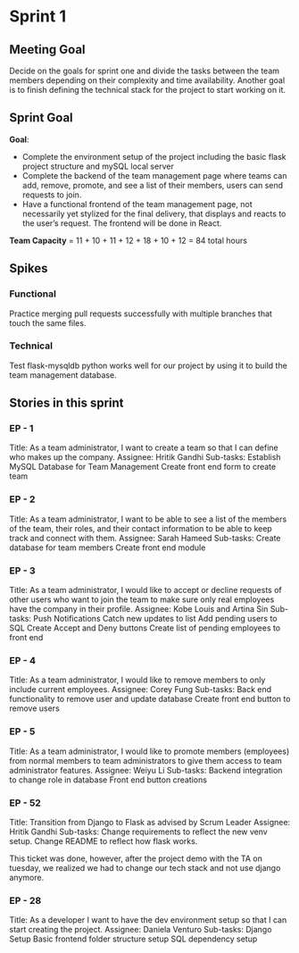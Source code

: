 # Sprint 1
## Meeting Goal
Decide on the goals for sprint one and divide the tasks between the team members depending on their complexity and time availability. Another goal is to finish defining the technical stack for the project to start working on it.

## Sprint Goal
**Goal**:
- Complete the environment setup of the project including the basic flask project structure and mySQL local server
- Complete the backend of the team management page where teams can add, remove, promote, and see a list of their members, users can send requests to join.
- Have a functional frontend of the team management page, not necessarily yet stylized for the final delivery, that displays and reacts to the user’s request. The frontend will be done in React.

**Team Capacity** = 11 + 10 + 11 + 12 + 18 + 10 + 12 = 84 total hours

## Spikes
### Functional
Practice merging pull requests successfully with multiple branches that touch the same files.
### Technical
Test flask-mysqldb python works well for our project by using it to build the team management database.

## Stories in this sprint
### EP - 1
Title: As a team administrator, I want to create a team so that I can define who makes up the company.
Assignee: Hritik Gandhi
Sub-tasks:
Establish MySQL Database for Team Management
Create front end form to create team

### EP - 2
Title: As a team administrator, I want to be able to see a list of the members of the team, their roles, and their contact information to be able to keep track and connect with them.
Assignee: Sarah Hameed
Sub-tasks:
Create database for team members
Create front end module

### EP - 3
Title: As a team administrator, I would like to accept or decline requests of other users who want to join the team to make sure only real employees have the company in their profile.
Assignee: Kobe Louis and Artina Sin
Sub-tasks:
Push Notifications
Catch new updates to list
Add pending users to SQL
Create Accept and Deny buttons 
Create list of pending employees to front end

### EP - 4
Title: As a team administrator, I would like to remove members to only include current employees.
Assignee: Corey Fung
Sub-tasks:
Back end functionality to remove user and update database
Create front end button to remove users

### EP - 5
Title: As a team administrator, I would like to promote members (employees) from normal members to team administrators to give them access to team administrator features.
Assignee: Weiyu Li
Sub-tasks:
Backend integration to change role in database
Front end button creations

### EP - 52
Title: Transition from Django to Flask as advised by Scrum Leader
Assignee: Hritik Gandhi
Sub-tasks:
Change requirements to reflect the new venv setup.
Change README to reflect how flask works.

This ticket was done, however, after the project demo with the TA on tuesday, we realized we had to change our tech stack and not use django anymore.
### EP - 28
Title: As a developer I want to have the dev environment setup so that I can start creating the project.
Assignee: Daniela Venturo
Sub-tasks:
Django Setup
Basic frontend folder structure setup
SQL dependency setup

